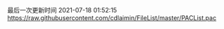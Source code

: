 最后一次更新时间 2021-07-18 01:52:15
https://raw.githubusercontent.com/cdlaimin/FileList/master/PACList.pac

